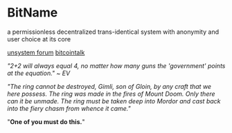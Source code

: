 BitName
=======

a permissionless decentralized trans-identical system with anonymity and user choice at its core

[unsystem forum](https://forum.unsystem.net/t/interoperability-and-trans-identical-identity-decentralization-proposals-thoughts-for-review/333)                 [bitcointalk](https://bitcointalk.org/index.php?topic=833919.0)

*"2+2 will always equal 4, no matter how many guns the 'government' points at the equation." ~ EV*

*"The ring cannot be destroyed, Gimli, son of Gloin, by any craft that we here possess.*
  *The ring was made in the fires of Mount Doom. Only there can it be unmade.* 
  *The ring must be taken deep into Mordor and cast back into the fiery chasm from whence it came."*

  "**One of you must do this.**"
